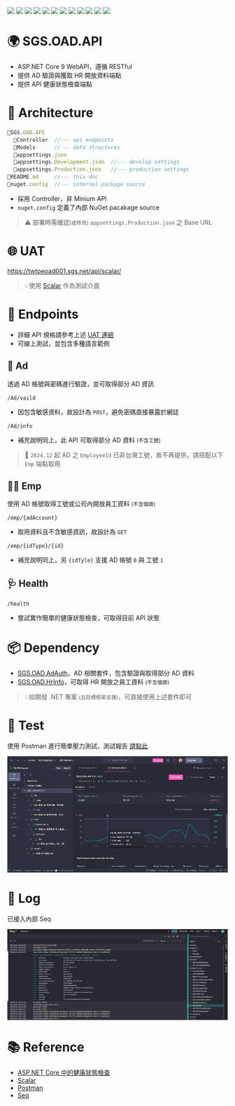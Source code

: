 ![](https://img.shields.io/badge/SGS-OAD-orange) 
![](https://img.shields.io/badge/proj-SGS.OAD.API-purple) 
![](https://img.shields.io/badge/-9-512BD4?logo=dotnet)
![](https://img.shields.io/badge/-OpenAPI-555?logo=openapiinitiative)
![](https://img.shields.io/badge/-Scalar-0F0F0F?logo=scalar)
![](https://img.shields.io/badge/-Grok-555?logo=x)
![](https://img.shields.io/badge/-OpenAI-412991?logo=openai)
![](https://img.shields.io/badge/GitHub_Copilot-555?logo=githubcopilot)
![](https://img.shields.io/badge/-draw.io-555?logo=diagrams.net)
![](https://img.shields.io/badge/-Git-666?logo=git)
![](https://img.shields.io/badge/-GitHub-181717?logo=github)
![](https://img.shields.io/badge/-Gitea-666?logo=gitea)

# 🌍 SGS.OAD.API

- ASP.NET Core 9 WebAPI，遵循 RESTful
- 提供 AD 驗證與獲取 HR 開放資料端點
- 提供 API 健康狀態檢查端點

# 🌳 Architecture

```js
📁SGS.OAD.API
  📁Controller  //--- api endpoints
  📁Models      //--- data structures
  📄appsettings.json
  📄appsettings.Development.json  //--- develop settings
  📄appsettings.Production.json   //--- production settings
📄README.md     //--- this doc
📄nuget.config  //--- internal package source
```

- 採用 Controller，非 Minium API
- `nuget.config` 定義了內部 NuGet pacakage source

>⚠️ 部署時需確認<small>(或修改)</small> `appsettings.Production.json` 之 Base URL

# 🌐 UAT

https://twtpeoad001.sgs.net/api/scalar/


> 💡使用 [Scalar](https://scalar.com/) 作為測試介面


# 📌 Endpoints

- 詳細 API 規格請參考上述 [UAT 連結](https://twtpeoad001.sgs.net/api/scalar/)
- 可線上測試，並包含多種語言範例

## 🔐 Ad

透過 AD 帳號與密碼進行驗證，並可取得部分 AD 資訊

```
/Ad/vaild
```

- 因包含敏感資料，故設計為 `POST`，避免密碼直接暴露於網誌

```
/Ad/info
```

- 補充說明同上，此 API 可取得部分 AD 資料 <small>(不含工號)</small>

>🚨 `2024.12` 起 AD 之 `EmployeeId` 已非台灣工號，故不再提供，請搭配以下 `Emp` 端點取用

## 🧑‍💼 Emp

使用 AD 帳號取得工號或公司內開放員工資料 <small>(不含個資)</small>

```
/emp/{adAccount}
```

- 取用資料且不含敏感資訊，故設計為 `GET`

```
/emp/{idType}/{id}
```

- 補充說明同上，另 `{idTyle}` 支援 AD 帳號 `0` 與 工號 `1`

## 🩺 Health

```
/health
```

- 嘗試實作簡單的健康狀態檢查，可取得目前 API 狀態

# 📦 Dependency

- [SGS.OAD.AdAuth](http://twoadcode:3000/brian_li/SGS.OAD.AdAuth)，AD 相關套件，包含驗證與取得部分 AD 資料
- [SGS.OAD.HrInfo](http://twoadcode:3000/brian_li/SGS.OAD.HrInfo)，可取得 HR 開放之員工資料 <small>(不含個資)</small>

>💡如開發 .NET 專案 <small>(且目標框架支援)</small>，可直接使用上述套件即可

# 🧪 Test

使用 Postman 進行簡單壓力測試，測試報告 [請點此](./assets/report.pdf)

![](./assets/postman.png)

# 📜 Log

已接入內部 Seq

![](./assets/seq.png)

# 📚 Reference

- [ASP.NET Core 中的健康狀態檢查](https://learn.microsoft.com/zh-tw/aspnet/core/host-and-deploy/health-checks)
- [Scalar](https://scalar.com/)
- [Postman](https://www.postman.com/)
- [Seq](https://datalust.co/seq)